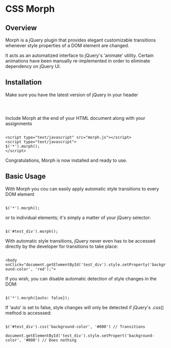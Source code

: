 CSS Morph
=========

Overview
--------

Morph is a jQuery plugin that provides elegant customizable transitions whenever style properties of a DOM element are changed.

It acts as an automatized interface to jQuery's 'animate' utility. Certain animations have been manually re-implemented in order to eliminate dependency on jQuery UI.

Installation
--------

Make sure you have the latest version of jQuery in your header

<code>
<script src="http://code.jquery.com/jquery-latest.js"></script>
</code>

Include Morph at the end of your HTML document along with your assignments

<code>
&lt;script type="text/javascript" src="morph.js"&gt;&lt;/script&gt;
&lt;script type="text/javascript"&gt;
$('*').morph();
&lt;/script&gt;
</code>

Congratulations, Morph is now installed and ready to use. 

Basic Usage
--------

With Morph you cou can easily apply automatic style transitions to every DOM element

<code>
$('*').morph();
</code>

or to individual elements; it's simply a matter of your jQuery selector:

<code>
$('#test_div').morph();
</code>

With automatic style transitions, jQuery never even has to be accessed directly by the developer for transitions to take place:

<code>
&lt;body onClick="document.getElementById('test_div').style.setProperty('background-color', 'red');"&gt;
</code>

If you wish, you can disable automatic detection of style changes in the DOM:

<code>
$('*').morph({auto: false});
</code>

If 'auto' is set to false, style changes will only be detected if jQuery's .css() method is accesssed:

<code>
$('#test_div').css('background-color', '#000') // Transitions
</code>
<code>
document.getElementById('test_div').style.setPropert('background-color', '#000') // Does nothing
</code>
